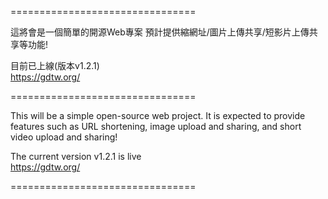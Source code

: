 ================================

這將會是一個簡單的開源Web專案
預計提供縮網址/圖片上傳共享/短影片上傳共享等功能!

目前已上線(版本v1.2.1)  
https://gdtw.org/

================================

This will be a simple open-source web project.
It is expected to provide features such as URL shortening, image upload and sharing, and short video upload and sharing!

The current version v1.2.1 is live  
https://gdtw.org/

================================
